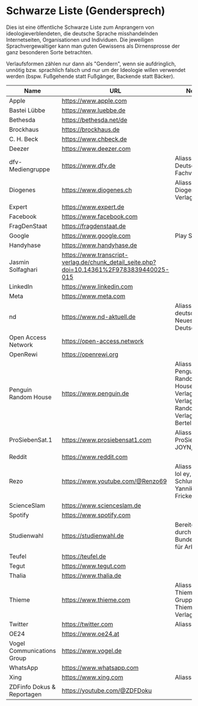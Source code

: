# Schwarze Liste (Gendersprech)

Dies ist eine öffentliche Schwarze Liste zum Anprangern von ideologieverblendeten, die deutsche Sprache misshandelnden Internetseiten, Organisationen und Individuen. Die jeweiligen Sprachvergewaltiger kann man guten Gewissens als Dirnensprosse der ganz besonderen Sorte betrachten.

Verlaufsformen zählen nur dann als "Gendern", wenn sie aufdringlich, unnötig bzw. sprachlich falsch und nur um der Ideologie willen verwendet werden (bspw. Fußgehende statt Fußgänger, Backende statt Bäcker).

| Name | URL | Notizen |
| --- | --- | --- |
| Apple | https://www.apple.com |  |
| Bastei Lübbe | https://www.luebbe.de |  |
| Bethesda | https://bethesda.net/de |  |
| Brockhaus | https://brockhaus.de |  |
| C. H. Beck | https://www.chbeck.de |  |
| Deezer | https://www.deezer.com |  |
| dfv-Mediengruppe | https://www.dfv.de | Aliasse: Deutscher Fachverlag |
| Diogenes | https://www.diogenes.ch | Aliasse: Diogenes-Verlag |
| Expert | https://www.expert.de |  |
| Facebook | https://www.facebook.com |  |
| FragDenStaat | https://fragdenstaat.de |  |
| Google | https://www.google.com | Play Store |
| Handyhase | https://www.handyhase.de |  |
| Jasmin Solfaghari | https://www.transcript-verlag.de/chunk_detail_seite.php?doi=10.14361%2F9783839440025-015 |  |  |
| LinkedIn | https://www.linkedin.com |  |
| Meta | https://www.meta.com |  |
| nd | https://www.nd-aktuell.de | Aliasse: neues deutschland, Neues Deutschland |
| Open Access Network | https://open-access.network |  |
| OpenRewi | https://openrewi.org |  |
| Penguin Random House | https://www.penguin.de | Aliasse: Penguin-Random-House-Verlagsgruppe, Verlagsgruppe Random House, Verlagsgruppe Bertelsmann |
| ProSiebenSat.1 | https://www.prosiebensat1.com | Aliasse/Marken: ProSieben, JOYN, Puls 4 |
| Reddit | https://www.reddit.com |  |
| Rezo | https://www.youtube.com/@Renzo69 | Aliasse: Rezo ja lol ey, Renzo, Schlumpf, Yannik Frickenschmidt |
| ScienceSlam | https://www.scienceslam.de |  |
| Spotify | https://www.spotify.com |  |
| Studienwahl | https://studienwahl.de | Bereitgestellt durch die Bundesagentur für Arbeit |
| Teufel | https://teufel.de |  |
| Tegut | https://www.tegut.com |  |
| Thalia | https://www.thalia.de |  |
| Thieme | https://www.thieme.com | Aliasse: Thieme-Gruppe, Thieme-Verlagsgruppe |
| Twitter | https://twitter.com | Aliasse: X |
| OE24 | https://www.oe24.at |  |
| Vogel Communications Group | https://www.vogel.de |  |
| WhatsApp | https://www.whatsapp.com |  |
| Xing | https://www.xing.com | Aliasse: XING |
| ZDFinfo Dokus & Reportagen | https://youtube.com/@ZDFDoku |  |
